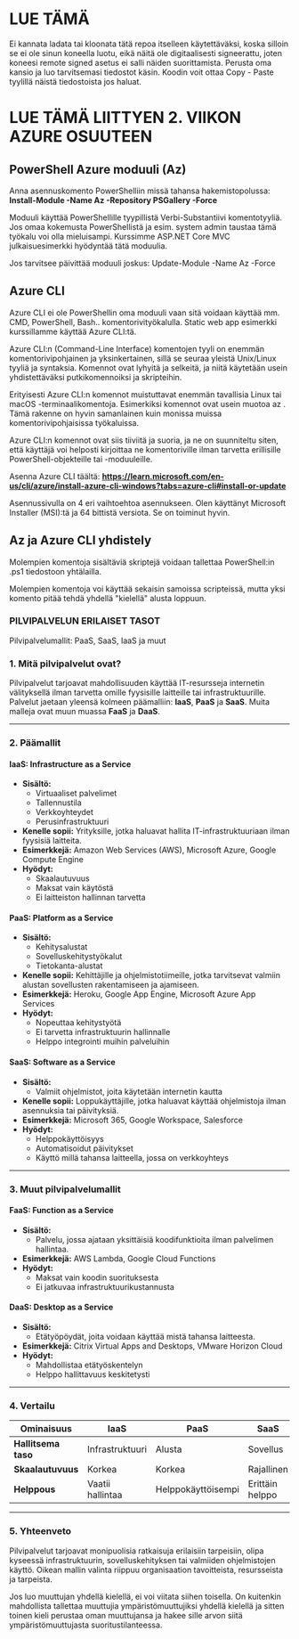 LUE TÄMÄ
========

Ei kannata ladata tai kloonata tätä repoa itselleen käytettäväksi, koska silloin se ei ole sinun
koneella luotu, eikä näitä ole digitaalisesti signeerattu, joten koneesi remote signed asetus ei salli näiden
suorittamista.
Perusta oma kansio ja luo tarvitsemasi tiedostot käsin. Koodin voit ottaa Copy - Paste tyylillä
näistä tiedostoista jos haluat.

LUE TÄMÄ LIITTYEN 2. VIIKON AZURE OSUUTEEN
==========================================

PowerShell Azure moduuli (Az)
--------------------------
Anna asennuskomento PowerShelliin missä tahansa hakemistopolussa:
**Install-Module -Name Az -Repository PSGallery -Force**

Moduuli käyttää PowerShellille tyypillistä Verbi-Substantiivi komentotyyliä.
Jos omaa kokemusta PowerShellistä ja esim. system admin taustaa tämä työkalu voi olla mieluisampi.
Kurssimme ASP.NET Core MVC julkaisuesimerkki hyödyntää tätä moduulia.

Jos tarvitsee päivittää moduuli joskus:
Update-Module -Name Az -Force

Azure CLI
---------

Azure CLI ei ole PowerShellin oma moduuli vaan sitä voidaan käyttää mm. CMD, PowerShell, Bash.. komentorivityökalulla.
Static web app esimerkki kurssillamme käyttää Azure CLI:tä.

Azure CLI:n (Command-Line Interface) komentojen tyyli on enemmän komentorivipohjainen ja yksinkertainen, sillä se seuraa yleistä Unix/Linux tyyliä ja syntaksia. Komennot ovat lyhyitä ja selkeitä, ja niitä käytetään usein yhdistettäväksi putkikomennoiksi ja skripteihin.

Erityisesti Azure CLI:n komennot muistuttavat enemmän tavallisia Linux tai macOS -terminaalikomentoja. Esimerkiksi komennot ovat usein muotoa az <resource> <action> <parameters>. Tämä rakenne on hyvin samanlainen kuin monissa muissa komentorivipohjaisissa työkaluissa.

Azure CLI:n komennot ovat siis tiiviitä ja suoria, ja ne on suunniteltu siten, että käyttäjä voi helposti kirjoittaa ne komentoriville ilman tarvetta erillisille PowerShell-objekteille tai -moduuleille.

Asenna Azure CLI täältä:
**https://learn.microsoft.com/en-us/cli/azure/install-azure-cli-windows?tabs=azure-cli#install-or-update**

Asennussivulla on 4 eri vaihtoehtoa asennukseen. Olen käyttänyt Microsoft Installer (MSI):tä ja 64 bittistä versiota.
Se on toiminut hyvin.

Az ja Azure CLI yhdistely
-------------------------
Molempien komentoja sisältäviä skriptejä voidaan tallettaa PowerShell:in .ps1 tiedostoon yhtälailla.

Molempien komentoja voi käyttää sekaisin samoissa scripteissä, mutta yksi komento pitää tehdä yhdellä "kielellä" alusta loppuun.

### PILVIPALVELUN ERILAISET TASOT

Pilvipalvelumallit: PaaS, SaaS, IaaS ja muut

### 1. Mitä pilvipalvelut ovat?
Pilvipalvelut tarjoavat mahdollisuuden käyttää IT-resursseja internetin välityksellä ilman tarvetta omille fyysisille laitteille tai infrastruktuurille. Palvelut jaetaan yleensä kolmeen päämalliin: **IaaS**, **PaaS** ja **SaaS**. Muita malleja ovat muun muassa **FaaS** ja **DaaS**.

---

### 2. Päämallit

#### **IaaS: Infrastructure as a Service**
- **Sisältö:**
  - Virtuaaliset palvelimet
  - Tallennustila
  - Verkkoyhteydet
  - Perusinfrastruktuuri
- **Kenelle sopii:** Yrityksille, jotka haluavat hallita IT-infrastruktuuriaan ilman fyysisiä laitteita.
- **Esimerkkejä:** Amazon Web Services (AWS), Microsoft Azure, Google Compute Engine
- **Hyödyt:**
  - Skaalautuvuus
  - Maksat vain käytöstä
  - Ei laitteiston hallinnan tarvetta

#### **PaaS: Platform as a Service**
- **Sisältö:**
  - Kehitysalustat
  - Sovelluskehitystyökalut
  - Tietokanta-alustat
- **Kenelle sopii:** Kehittäjille ja ohjelmistotiimeille, jotka tarvitsevat valmiin alustan sovellusten rakentamiseen ja ajamiseen.
- **Esimerkkejä:** Heroku, Google App Engine, Microsoft Azure App Services
- **Hyödyt:**
  - Nopeuttaa kehitystyötä
  - Ei tarvetta infrastruktuurin hallinnalle
  - Helppo integrointi muihin palveluihin

#### **SaaS: Software as a Service**
- **Sisältö:**
  - Valmiit ohjelmistot, joita käytetään internetin kautta
- **Kenelle sopii:** Loppukäyttäjille, jotka haluavat käyttää ohjelmistoja ilman asennuksia tai päivityksiä.
- **Esimerkkejä:** Microsoft 365, Google Workspace, Salesforce
- **Hyödyt:**
  - Helppokäyttöisyys
  - Automatisoidut päivitykset
  - Käyttö millä tahansa laitteella, jossa on verkkoyhteys

---

### 3. Muut pilvipalvelumallit

#### **FaaS: Function as a Service**
- **Sisältö:**
  - Palvelu, jossa ajataan yksittäisiä koodifunktioita ilman palvelimen hallintaa.
- **Esimerkkejä:** AWS Lambda, Google Cloud Functions
- **Hyödyt:**
  - Maksat vain koodin suorituksesta
  - Ei jatkuvaa infrastruktuurikustannusta

#### **DaaS: Desktop as a Service**
- **Sisältö:**
  - Etätyöpöydät, joita voidaan käyttää mistä tahansa laitteesta.
- **Esimerkkejä:** Citrix Virtual Apps and Desktops, VMware Horizon Cloud
- **Hyödyt:**
  - Mahdollistaa etätyöskentelyn
  - Helppo hallittavuus keskitetysti

---

### 4. Vertailu
| **Ominaisuus**      | **IaaS**             | **PaaS**              | **SaaS**              | **FaaS**              | **DaaS**              |
|---------------------|---------------------|-----------------------|-----------------------|-----------------------|-----------------------|
| **Hallitsema taso** | Infrastruktuuri      | Alusta                | Sovellus              | Funktiot              | Työpöytä              |
| **Skaalautuvuus**   | Korkea              | Korkea                | Rajallinen           | Korkea               | Keskitetty            |
| **Helppous**        | Vaatii hallintaa    | Helppokäyttöisempi    | Erittäin helppo      | Kehittäjille          | Loppukäyttäjille        |

---

### 5. Yhteenveto
Pilvipalvelut tarjoavat monipuolisia ratkaisuja erilaisiin tarpeisiin, olipa kyseessä infrastruktuurin, sovelluskehityksen tai valmiiden ohjelmistojen käyttö. Oikean mallin valinta riippuu organisaation tavoitteista, resursseista ja tarpeista.



Jos luo muuttujan yhdellä kielellä, ei voi viitata siihen toisella.
On kuitenkin mahdollista tallettaa muuttujia ympäristömuuttujiksi yhdellä kielellä ja sitten
toinen kieli perustaa oman muuttujansa ja hakee sille arvon siitä ympäristömuuttujasta suoritustilanteessa.
